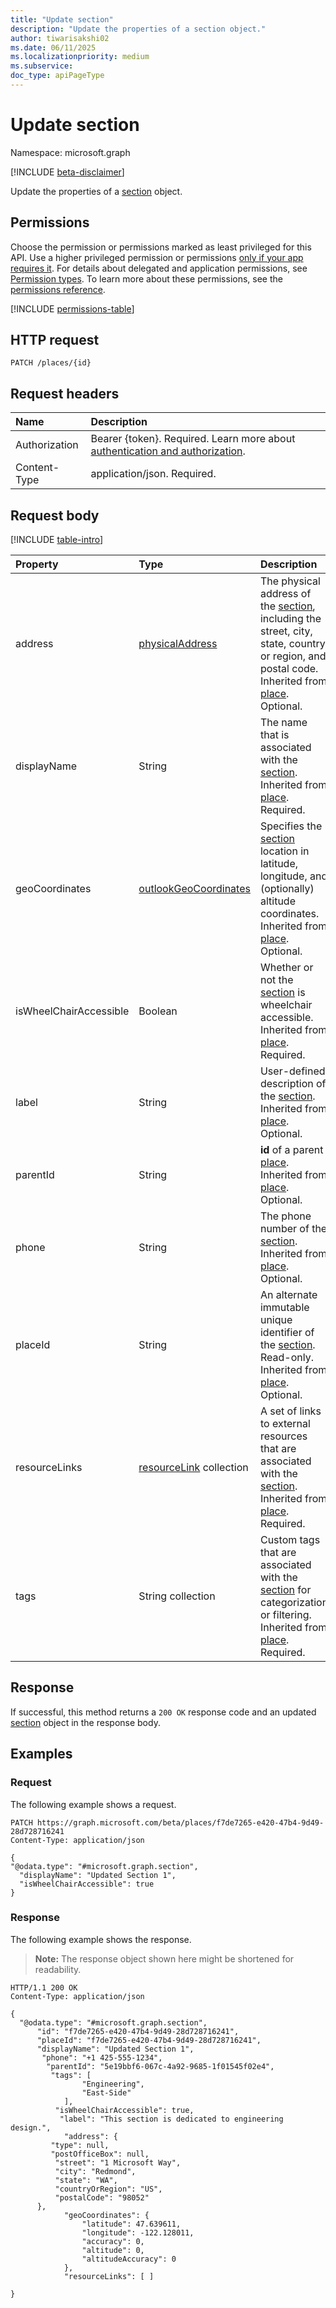```yaml
---
title: "Update section"
description: "Update the properties of a section object."
author: tiwarisakshi02
ms.date: 06/11/2025
ms.localizationpriority: medium
ms.subservice:
doc_type: apiPageType
---
```


# Update section

Namespace: microsoft.graph

[!INCLUDE [beta-disclaimer](../../includes/beta-disclaimer.md)]

Update the properties of a [section](../resources/section.md) object.

## Permissions

Choose the permission or permissions marked as least privileged for this API. Use a higher privileged permission or permissions [only if your app requires it](/graph/permissions-overview#best-practices-for-using-microsoft-graph-permissions). For details about delegated and application permissions, see [Permission types](/graph/permissions-overview#permission-types). To learn more about these permissions, see the [permissions reference](/graph/permissions-reference).

<!-- {
  "blockType": "permissions",
  "name": "section-update-permissions"
}
-->
[!INCLUDE [permissions-table](../includes/permissions/section-update-permissions.md)]

## HTTP request

<!-- {
  "blockType": "ignored"
}
-->
``` http
PATCH /places/{id}
```

## Request headers

|Name|Description|
|:---|:---|
|Authorization|Bearer {token}. Required. Learn more about [authentication and authorization](/graph/auth/auth-concepts).|
|Content-Type|application/json. Required.|

## Request body

[!INCLUDE [table-intro](../../includes/update-property-table-intro.md)]

|Property|Type|Description|
|:---|:---|:---|
|address|[physicalAddress](../resources/physicaladdress.md)|The physical address of the [section](../resources/section.md), including the street, city, state, country or region, and postal code. Inherited from [place](../resources/place.md). Optional.|
|displayName|String|The name that is associated with the [section](../resources/section.md). Inherited from [place](../resources/place.md). Required.|
|geoCoordinates|[outlookGeoCoordinates](../resources/outlookgeocoordinates.md)|Specifies the [section](../resources/section.md) location in latitude, longitude, and (optionally) altitude coordinates. Inherited from [place](../resources/place.md). Optional.|
|isWheelChairAccessible|Boolean|Whether or not the [section](../resources/section.md) is wheelchair accessible. Inherited from [place](../resources/place.md). Required.|
|label|String|User-defined description of the [section](../resources/section.md). Inherited from [place](../resources/place.md). Optional.|
|parentId|String|**id** of a parent [place](../resources/place.md). Inherited from [place](../resources/place.md). Optional.|
|phone|String|The phone number of the [section](../resources/section.md). Inherited from [place](../resources/place.md). Optional.|
|placeId|String|An alternate immutable unique identifier of the [section](../resources/section.md). Read-only. Inherited from [place](../resources/place.md). Optional.|
|resourceLinks|[resourceLink](../resources/resourcelink.md) collection|A set of links to external resources that are associated with the [section](../resources/section.md). Inherited from [place](../resources/place.md). Required.|
|tags|String collection|Custom tags that are associated with the [section](../resources/section.md) for categorization or filtering. Inherited from [place](../resources/place.md). Required.|

## Response

If successful, this method returns a `200 OK` response code and an updated [section](../resources/section.md) object in the response body.

## Examples

### Request

The following example shows a request.
<!-- {
  "blockType": "request",
  "name": "update_section"
}
-->
``` http
PATCH https://graph.microsoft.com/beta/places/f7de7265-e420-47b4-9d49-28d728716241
Content-Type: application/json

{
"@odata.type": "#microsoft.graph.section",
  "displayName": "Updated Section 1",
  "isWheelChairAccessible": true
}
```


### Response

The following example shows the response.
>**Note:** The response object shown here might be shortened for readability.
<!-- {
  "blockType": "response",
  "truncated": true,
  "@odata.type": "microsoft.graph.desk"
}
-->
``` http
HTTP/1.1 200 OK
Content-Type: application/json

{
  "@odata.type": "#microsoft.graph.section",
      "id": "f7de7265-e420-47b4-9d49-28d728716241",
      "placeId": "f7de7265-e420-47b4-9d49-28d728716241",
      "displayName": "Updated Section 1",
       "phone": "+1 425-555-1234",
        "parentId": "5e19bbf6-067c-4a92-9685-1f01545f02e4",
         "tags": [
                "Engineering", 
                "East-Side"
            ],
          "isWheelChairAccessible": true,
           "label": "This section is dedicated to engineering design.",
            "address": {
       	 "type": null,
       	 "postOfficeBox": null,
      	  "street": "1 Microsoft Way",
      	  "city": "Redmond",
      	  "state": "WA",
      	  "countryOrRegion": "US",
      	  "postalCode": "98052"
  	  },
            "geoCoordinates": {
                "latitude": 47.639611,
                "longitude": -122.128011,
                "accuracy": 0,
                "altitude": 0,
                "altitudeAccuracy": 0
            },
            "resourceLinks": [ ]

}
```

